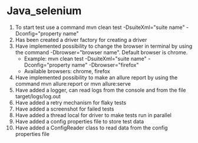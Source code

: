 # Java_selenium
1. To start test use a command mvn clean test -DsuiteXml="suite name" -Dconfig="property name"
2. Has been created a driver factory for creating a driver
3. Have implemented possibility to change the browser in terminal by using the command -Dbrowser="browser name".
   Default browser is chrome.
   - Example: mvn clean test -DsuiteXml="suite name" -Dconfig="property name" -Dbrowser="firefox"
   - Available browsers: chrome, firefox
4. Have implemented possibility to make an allure report by using the command mvn allure:report or mvn allure:serve
5. Have added a logger, can read logs from the console and from the file target/logs/log.out
6. Have added a retry mechanism for flaky tests
7. Have added a screenshot for failed tests
8. Have added a thread local for driver to make tests run in parallel
9. Have added a config properties file to store test data
10. Have added a ConfigReader class to read data from the config properties file
